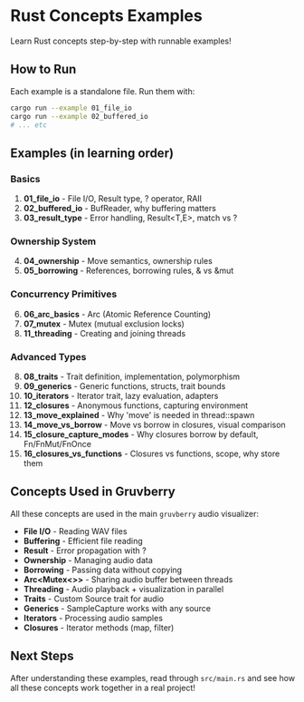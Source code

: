 # Rust Concepts Examples

Learn Rust concepts step-by-step with runnable examples!

## How to Run

Each example is a standalone file. Run them with:

```bash
cargo run --example 01_file_io
cargo run --example 02_buffered_io
# ... etc
```

## Examples (in learning order)

### Basics
1. **01_file_io** - File I/O, Result type, ? operator, RAII
2. **02_buffered_io** - BufReader, why buffering matters
3. **03_result_type** - Error handling, Result<T,E>, match vs ?

### Ownership System
4. **04_ownership** - Move semantics, ownership rules
5. **05_borrowing** - References, borrowing rules, & vs &mut

### Concurrency Primitives
6. **06_arc_basics** - Arc (Atomic Reference Counting)
7. **07_mutex** - Mutex (mutual exclusion locks)
8. **11_threading** - Creating and joining threads

### Advanced Types
8. **08_traits** - Trait definition, implementation, polymorphism
9. **09_generics** - Generic functions, structs, trait bounds
10. **10_iterators** - Iterator trait, lazy evaluation, adapters
12. **12_closures** - Anonymous functions, capturing environment
13. **13_move_explained** - Why 'move' is needed in thread::spawn
14. **14_move_vs_borrow** - Move vs borrow in closures, visual comparison
15. **15_closure_capture_modes** - Why closures borrow by default, Fn/FnMut/FnOnce
16. **16_closures_vs_functions** - Closures vs functions, scope, why store them

## Concepts Used in Gruvberry

All these concepts are used in the main `gruvberry` audio visualizer:

- **File I/O** - Reading WAV files
- **Buffering** - Efficient file reading
- **Result** - Error propagation with ?
- **Ownership** - Managing audio data
- **Borrowing** - Passing data without copying
- **Arc<Mutex<>>** - Sharing audio buffer between threads
- **Threading** - Audio playback + visualization in parallel
- **Traits** - Custom Source trait for audio
- **Generics** - SampleCapture works with any source
- **Iterators** - Processing audio samples
- **Closures** - Iterator methods (map, filter)

## Next Steps

After understanding these examples, read through `src/main.rs` and see how all these concepts work together in a real project!
